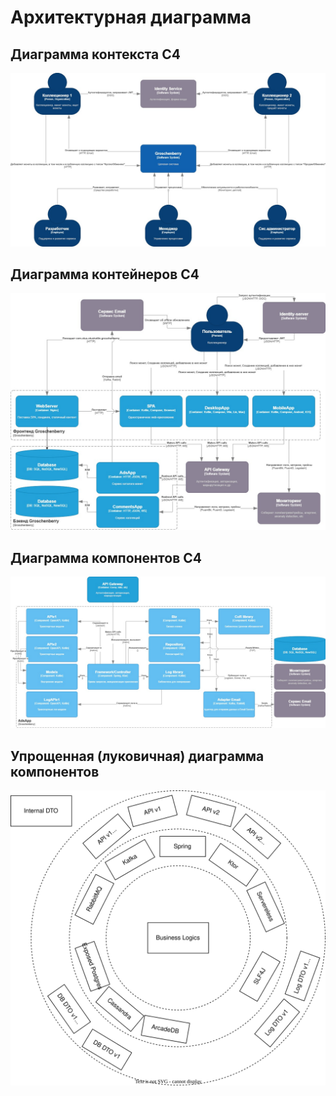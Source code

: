 # Архитектурная диаграмма

## Диаграмма контекста C4

![Диаграмма контекста C4 для Groschenberry](./arch-C4-Context.jpg)

## Диаграмма контейнеров C4

![Диаграмма контейнеров C4 для Groschenberry](./arch-C4-containers.jpg)

## Диаграмма компонентов C4

![Диаграмма компонентов C4 для Groschenberry](./arch-C4-components.jpg)

## Упрощенная (луковичная) диаграмма компонентов

![Комопнентная архитектура](groschenberry-arch.drawio.svg)
